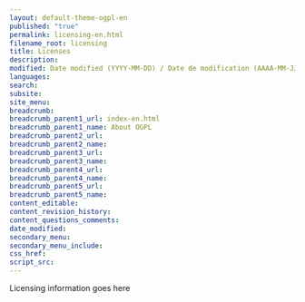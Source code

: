 ```yaml
---
layout: default-theme-ogpl-en
published: "true"
permalink: licensing-en.html
filename_root: licensing
title: Licenses
description:
modified: Date modified (YYYY-MM-DD) / Date de modification (AAAA-MM-JJ)
languages:
search:
subsite:
site_menu:
breadcrumb:
breadcrumb_parent1_url: index-en.html
breadcrumb_parent1_name: About OGPL
breadcrumb_parent2_url:
breadcrumb_parent2_name:
breadcrumb_parent3_url:
breadcrumb_parent3_name:
breadcrumb_parent4_url:
breadcrumb_parent4_name:
breadcrumb_parent5_url:
breadcrumb_parent5_name:
content_editable:
content_revision_history:
content_questions_comments:
date_modified:
secondary_menu:
secondary_menu_include:
css_href:
script_src:
---
```


Licensing information goes here
